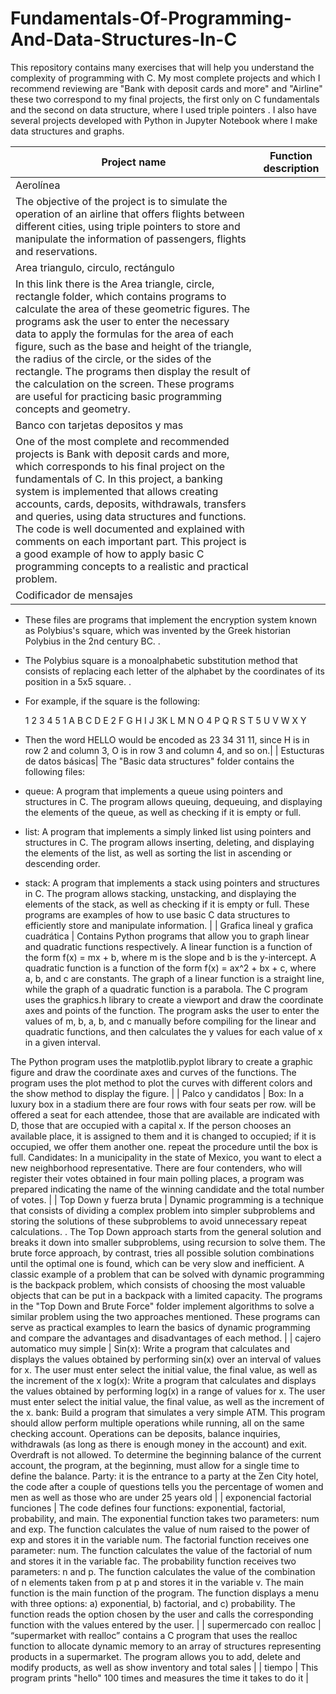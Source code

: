 # Fundamentals-Of-Programming-And-Data-Structures-In-C
This repository contains many exercises that will help you understand the complexity of programming with C.
My most complete projects and which I recommend reviewing are "Bank with deposit cards and more" and "Airline" these two correspond to my final projects, the first only on C fundamentals and the second on data structure, where I used triple pointers .
I also have several projects developed with Python in Jupyter Notebook where I make data structures and graphs.

| Project name | Function description |
|---|---|
| Aerolínea |
The objective of the project is to simulate the operation of an airline that offers flights between different cities, using triple pointers to store and manipulate the information of passengers, flights and reservations. |
| Area triangulo, circulo, rectángulo  |
In this link there is the Area triangle, circle, rectangle folder, which contains programs to calculate the area of these geometric figures. The programs ask the user to enter the necessary data to apply the formulas for the area of each figure, such as the base and height of the triangle, the radius of the circle, or the sides of the rectangle. The programs then display the result of the calculation on the screen. These programs are useful for practicing basic programming concepts and geometry. |
| Banco con tarjetas depositos y mas |
One of the most complete and recommended projects is Bank with deposit cards and more, which corresponds to his final project on the fundamentals of C. In this project, a banking system is implemented that allows creating accounts, cards, deposits, withdrawals, transfers and queries, using data structures and functions. The code is well documented and explained with comments on each important part. This project is a good example of how to apply basic C programming concepts to a realistic and practical problem. |
| Codificador de mensajes |
- These files are programs that implement the encryption system known as Polybius's square, which was invented by the Greek historian Polybius in the 2nd century BC. .
- The Polybius square is a monoalphabetic substitution method that consists of replacing each letter of the alphabet by the coordinates of its position in a 5x5 square. .
- For example, if the square is the following:

   1 2 3 4 5
1 A B C D E
2 F G H I J
3K L M N O
4 P Q R S T
5 U V W X Y
- Then the word HELLO would be encoded as 23 34 31 11, since H is in row 2 and column 3, O is in row 3 and column 4, and so on.|
| Estucturas de datos básicas|
The "Basic data structures" folder contains the following files:
- queue: A program that implements a queue using pointers and structures in C. The program allows queuing, dequeuing, and displaying the elements of the queue, as well as checking if it is empty or full.
- list: A program that implements a simply linked list using pointers and structures in C. The program allows inserting, deleting, and displaying the elements of the list, as well as sorting the list in ascending or descending order.
- stack: A program that implements a stack using pointers and structures in C. The program allows stacking, unstacking, and displaying the elements of the stack, as well as checking if it is empty or full.
These programs are examples of how to use basic C data structures to efficiently store and manipulate information. |
| Grafica lineal y grafica cuadrática |
Contains Python programs that allow you to graph linear and quadratic functions respectively. A linear function is a function of the form f(x) = mx + b, where m is the slope and b is the y-intercept. A quadratic function is a function of the form f(x) = ax^2 + bx + c, where a, b, and c are constants. The graph of a linear function is a straight line, while the graph of a quadratic function is a parabola.
The C program uses the graphics.h library to create a viewport and draw the coordinate axes and points of the function. The program asks the user to enter the values of m, b, a, b, and c manually before compiling for the linear and quadratic functions, and then calculates the y values for each value of x in a given interval.

The Python program uses the matplotlib.pyplot library to create a graphic figure and draw the coordinate axes and curves of the functions. The program uses the plot method to plot the curves with different colors and the show method to display the figure. |
| Palco y candidatos |
Box: In a luxury box in a stadium there are four rows with four seats per row. will be offered
a seat for each attendee, those that are available are indicated with D, those that are occupied with a capital x.
If the person chooses an available place, it is assigned to them and it is changed to occupied; if it is occupied, we offer them another one. repeat the
procedure until the box is full.
Candidates: In a municipality in the state of Mexico, you want to elect a new neighborhood representative. There are four contenders, who will register their votes obtained in four main polling places, a program was prepared indicating the name of the winning candidate and the total number of votes. |
| Top Down y fuerza bruta |
Dynamic programming is a technique that consists of dividing a complex problem into simpler subproblems and storing the solutions of these subproblems to avoid unnecessary repeat calculations. . The Top Down approach starts from the general solution and breaks it down into smaller subproblems, using recursion to solve them. The brute force approach, by contrast, tries all possible solution combinations until the optimal one is found, which can be very slow and inefficient. A classic example of a problem that can be solved with dynamic programming is the backpack problem, which consists of choosing the most valuable objects that can be put in a backpack with a limited capacity. The programs in the "Top Down and Brute Force" folder implement algorithms to solve a similar problem using the two approaches mentioned. These programs can serve as practical examples to learn the basics of dynamic programming and compare the advantages and disadvantages of each method. |
| cajero automatico muy simple |
Sin(x): Write a program that calculates and displays the values obtained by performing
sin(x) over an interval of values for x. The user must enter select the
initial value, the final value, as well as the increment of the x
log(x): Write a program that calculates and displays the values obtained by performing
log(x) in a range of values for x. The user must enter select the
initial value, the final value, as well as the increment of the x.
bank: Build a program that simulates a very simple ATM. This program should allow
perform multiple operations while running, all on the same checking account.
Operations can be deposits, balance inquiries, withdrawals (as long as there is
  enough money in the account) and exit. Overdraft is not allowed. To determine the beginning balance
  of the current account, the program, at the beginning, must allow for a single time to define the balance.
Party: it is the entrance to a party at the Zen City hotel, the code after a couple of questions tells you the percentage of women and men as well as those who are under 25 years old |
| exponencial factorial funciones |
The code defines four functions: exponential, factorial, probability, and main. The exponential function takes two parameters: num and exp. The function calculates the value of num raised to the power of exp and stores it in the variable num. The factorial function receives one parameter: num. The function calculates the value of the factorial of num and stores it in the variable fac. The probability function receives two parameters: n and p. The function calculates the value of the combination of n elements taken from p at p and stores it in the variable v. The main function is the main function of the program. The function displays a menu with three options: a) exponential, b) factorial, and c) probability. The function reads the option chosen by the user and calls the corresponding function with the values entered by the user. |
| supermercado con realloc |
“supermarket with realloc” contains a C program that uses the realloc function to allocate dynamic memory to an array of structures representing products in a supermarket. The program allows you to add, delete and modify products, as well as show inventory and total sales |
| tiempo |
This program prints "hello" 100 times and measures the time it takes to do it |







